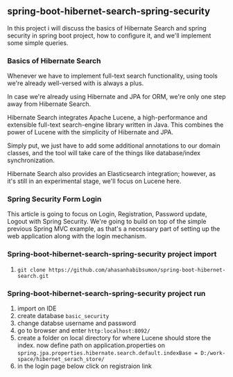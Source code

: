 ## spring-boot-hibernet-search-spring-security
In this project i will discuss the basics of Hibernate Search and spring security in spring boot project, how to configure it, and we'll implement some simple queries.

### Basics of Hibernate Search
Whenever we have to implement full-text search functionality, using tools we're already well-versed with is always a plus.

In case we're already using Hibernate and JPA for ORM, we're only one step away from Hibernate Search.

Hibernate Search integrates Apache Lucene, a high-performance and extensible full-text search-engine library written in Java. This combines the power of Lucene with the simplicity of Hibernate and JPA.

Simply put, we just have to add some additional annotations to our domain classes, and the tool will take care of the things like database/index synchronization.

Hibernate Search also provides an Elasticsearch integration; however, as it's still in an experimental stage, we'll focus on Lucene here.

### Spring Security Form Login
This article is going to focus on Login, Registration, Password update, Logout with Spring Security. We're going to build on top of the simple previous Spring MVC example, as that's a necessary part of setting up the web application along with the login mechanism.

### Spring-boot-hibernet-search-spring-security project import
1. `git clone https://github.com/ahasanhabibsumon/spring-boot-hibernet-search.git`

### Spring-boot-hibernet-search-spring-security project run
1. import on IDE
2. create database `basic_security`
3. change databse username and password
4. go to browser and enter `http:localhost:8092/`
5. create a folder on local directory for where Lucene should store the index. now define path on application.properties on `spring.jpa.properties.hibernate.search.default.indexBase = D:/work-space/hibernet_serach_store/`
6. in the login page below click on registraion link
